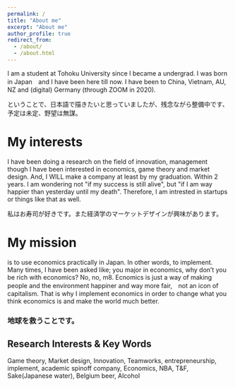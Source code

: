 ```yaml
---
permalink: /
title: "About me"
excerpt: "About me"
author_profile: true
redirect_from: 
  - /about/
  - /about.html
---
```


I am a student at Tohoku University since I became a undergrad. I was born in Japan　and I have been here till now. I have been to China, Vietnam, AU, NZ and (digital) Germany (through ZOOM in 2020).

ということで、日本語で描きたいと思っていましたが、残念ながら整備中です、予定は未定、野望は無謀。



My interests
======
I have been doing a research on the field of innovation, management though I have been interested in economics, game theory and market design. And, I WILL make a company at least by my graduation.  Within 2 years. I am wondering not "if my success is still alive", but "if I am way happier than yesterday until my death". Therefore, I am intrested in startups or things like that as well.

私はお寿司が好きです。また経済学のマーケットデザインが興味があります。



My mission
======
is to use economics practically in Japan. In other words, to implement. Many times, I have been asked like; you major in economics, why don’t you be rich with economics? No, no, m8. Ecnomics is just a way of making people and the environment happiner and way more fair,　not an icon of capitalism. That is why I implement economics in order to change what you think economics is and make the world much better. 

### 地球を救うことです。

Research Interests & Key Words
------
Game theory, Market design, Innovation, Teamworks, entrepreneurship, implement, academic spinoff company, Economics, NBA, T&F, Sake(Japanese water), Belgium beer, Alcohol
